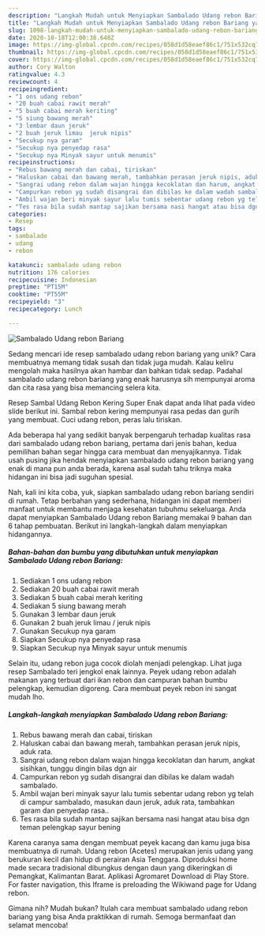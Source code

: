 ```yaml
---
description: "Langkah Mudah untuk Menyiapkan Sambalado Udang rebon Bariang yang Lezat"
title: "Langkah Mudah untuk Menyiapkan Sambalado Udang rebon Bariang yang Lezat"
slug: 1098-langkah-mudah-untuk-menyiapkan-sambalado-udang-rebon-bariang-yang-lezat
date: 2020-10-18T12:00:38.648Z
image: https://img-global.cpcdn.com/recipes/058d1d58eaef86c1/751x532cq70/sambalado-udang-rebon-bariang-foto-resep-utama.jpg
thumbnail: https://img-global.cpcdn.com/recipes/058d1d58eaef86c1/751x532cq70/sambalado-udang-rebon-bariang-foto-resep-utama.jpg
cover: https://img-global.cpcdn.com/recipes/058d1d58eaef86c1/751x532cq70/sambalado-udang-rebon-bariang-foto-resep-utama.jpg
author: Cory Walton
ratingvalue: 4.3
reviewcount: 4
recipeingredient:
- "1 ons udang rebon"
- "20 buah cabai rawit merah"
- "5 buah cabai merah keriting"
- "5 siung bawang merah"
- "3 lembar daun jeruk"
- "2 buah jeruk limau  jeruk nipis"
- "Secukup nya garam"
- "Secukup nya penyedap rasa"
- "Secukup nya Minyak sayur untuk menumis"
recipeinstructions:
- "Rebus bawang merah dan cabai, tiriskan"
- "Haluskan cabai dan bawang merah, tambahkan perasan jeruk nipis, aduk rata."
- "Sangrai udang rebon dalam wajan hingga kecoklatan dan harum, angkat sisihkan, tunggu dingin bilas dgn air"
- "Campurkan rebon yg sudah disangrai dan dibilas ke dalam wadah sambalado."
- "Ambil wajan beri minyak sayur lalu tumis sebentar udang rebon yg telah di campur sambalado, masukan daun jeruk, aduk rata, tambahkan garam dan penyedap rasa.."
- "Tes rasa bila sudah mantap sajikan bersama nasi hangat atau bisa dgn teman pelengkap sayur bening"
categories:
- Resep
tags:
- sambalado
- udang
- rebon

katakunci: sambalado udang rebon 
nutrition: 176 calories
recipecuisine: Indonesian
preptime: "PT15M"
cooktime: "PT55M"
recipeyield: "3"
recipecategory: Lunch

---
```



![Sambalado Udang rebon Bariang](https://img-global.cpcdn.com/recipes/058d1d58eaef86c1/751x532cq70/sambalado-udang-rebon-bariang-foto-resep-utama.jpg)

Sedang mencari ide resep sambalado udang rebon bariang yang unik? Cara membuatnya memang tidak susah dan tidak juga mudah. Kalau keliru mengolah maka hasilnya akan hambar dan bahkan tidak sedap. Padahal sambalado udang rebon bariang yang enak harusnya sih mempunyai aroma dan cita rasa yang bisa memancing selera kita.

Resep Sambal Udang Rebon Kering Super Enak dapat anda lihat pada video slide berikut ini. Sambal rebon kering mempunyai rasa pedas dan gurih yang membuat. Cuci udang rebon, peras lalu tiriskan.

Ada beberapa hal yang sedikit banyak berpengaruh terhadap kualitas rasa dari sambalado udang rebon bariang, pertama dari jenis bahan, kedua pemilihan bahan segar hingga cara membuat dan menyajikannya. Tidak usah pusing jika hendak menyiapkan sambalado udang rebon bariang yang enak di mana pun anda berada, karena asal sudah tahu triknya maka hidangan ini bisa jadi suguhan spesial.


Nah, kali ini kita coba, yuk, siapkan sambalado udang rebon bariang sendiri di rumah. Tetap berbahan yang sederhana, hidangan ini dapat memberi manfaat untuk membantu menjaga kesehatan tubuhmu sekeluarga. Anda dapat menyiapkan Sambalado Udang rebon Bariang memakai 9 bahan dan 6 tahap pembuatan. Berikut ini langkah-langkah dalam menyiapkan hidangannya.

<!--inarticleads1-->

##### Bahan-bahan dan bumbu yang dibutuhkan untuk menyiapkan Sambalado Udang rebon Bariang:

1. Sediakan 1 ons udang rebon
1. Sediakan 20 buah cabai rawit merah
1. Sediakan 5 buah cabai merah keriting
1. Sediakan 5 siung bawang merah
1. Gunakan 3 lembar daun jeruk
1. Gunakan 2 buah jeruk limau / jeruk nipis
1. Gunakan Secukup nya garam
1. Siapkan Secukup nya penyedap rasa
1. Siapkan Secukup nya Minyak sayur untuk menumis


Selain itu, udang rebon juga cocok diolah menjadi pelengkap. Lihat juga resep Sambalado teri jengkol enak lainnya. Peyek udang rebon adalah makanan yang terbuat dari ikan rebon dan campuran bahan bumbu pelengkap, kemudian digoreng. Cara membuat peyek rebon ini sangat mudah lho. 

<!--inarticleads2-->

##### Langkah-langkah menyiapkan Sambalado Udang rebon Bariang:

1. Rebus bawang merah dan cabai, tiriskan
1. Haluskan cabai dan bawang merah, tambahkan perasan jeruk nipis, aduk rata.
1. Sangrai udang rebon dalam wajan hingga kecoklatan dan harum, angkat sisihkan, tunggu dingin bilas dgn air
1. Campurkan rebon yg sudah disangrai dan dibilas ke dalam wadah sambalado.
1. Ambil wajan beri minyak sayur lalu tumis sebentar udang rebon yg telah di campur sambalado, masukan daun jeruk, aduk rata, tambahkan garam dan penyedap rasa..
1. Tes rasa bila sudah mantap sajikan bersama nasi hangat atau bisa dgn teman pelengkap sayur bening


Karena caranya sama dengan membuat peyek kacang dan kamu juga bisa membuatnya di rumah. Udang rebon (Acetes) merupakan jenis udang yang berukuran kecil dan hidup di perairan Asia Tenggara. Diproduksi home made secara tradisional dibungkus dengan daun yang dikeringkan di Pemangkat, Kalimantan Barat. Aplikasi Agromaret Download di Play Store. For faster navigation, this Iframe is preloading the Wikiwand page for Udang rebon. 

Gimana nih? Mudah bukan? Itulah cara membuat sambalado udang rebon bariang yang bisa Anda praktikkan di rumah. Semoga bermanfaat dan selamat mencoba!
